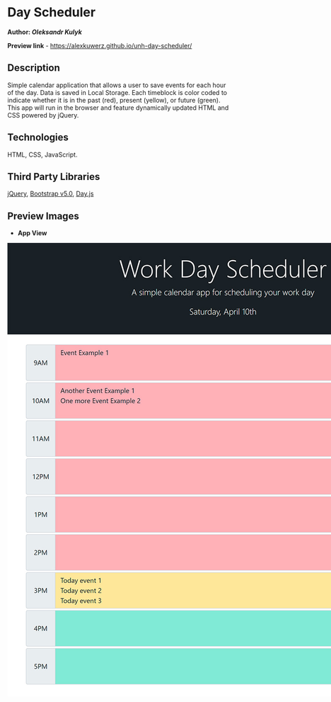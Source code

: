 # Day Scheduler

**Author: _Oleksandr Kulyk_**

**Preview link** - https://alexkuwerz.github.io/unh-day-scheduler/

## Description

Simple calendar application that allows a user to save events for each hour of the day. Data is saved in Local Storage. Each timeblock is color coded to indicate whether it is in the past (red), present (yellow), or future (green). This app will run in the browser and feature dynamically updated HTML and CSS powered by jQuery.

## Technologies

HTML, CSS, JavaScript.

## Third Party Libraries

[jQuery](https://jquery.com/), [Bootstrap v5.0](https://getbootstrap.com/docs/5.0/getting-started/introduction/), [Day.js](https://day.js.org/)

## Preview Images

* **App View**

<img src="./res/app-view.jpg" alt="App View" style="max-width: 1024px;"/>